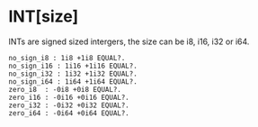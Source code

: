 # INT[size]

INTs are signed sized intergers, the size can be i8, i16, i32 or i64.

```test
no_sign_i8 : 1i8 +1i8 EQUAL?.
no_sign_i16 : 1i16 +1i16 EQUAL?.
no_sign_i32 : 1i32 +1i32 EQUAL?.
no_sign_i64 : 1i64 +1i64 EQUAL?.
zero_i8  : -0i8 +0i8 EQUAL?.
zero_i16 : -0i16 +0i16 EQUAL?.
zero_i32 : -0i32 +0i32 EQUAL?.
zero_i64 : -0i64 +0i64 EQUAL?.
```
